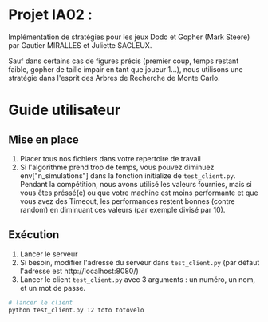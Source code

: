 # Projet IA02 : 

Implémentation de stratégies pour les jeux Dodo et Gopher (Mark Steere) par Gautier MIRALLES et Juliette SACLEUX.

Sauf dans certains cas de figures précis (premier coup, temps restant faible, gopher de taille impair en tant que joueur 1...), nous utilisons une stratégie dans l'esprit des Arbres de Recherche de Monte Carlo.

# Guide utilisateur

## Mise en place

1. Placer tous nos fichiers dans votre repertoire de travail
2. Si l'algorithme prend trop de temps, vous pouvez diminuez env["n_simulations"] dans la fonction initialize de `test_client.py`. Pendant la compétition, nous avons utilisé les valeurs fournies, mais si vous êtes préssé(e) ou que votre machine est moins performante et que vous avez des Timeout, les performances restent bonnes (contre random) en diminuant ces valeurs (par exemple divisé par 10).

## Exécution

1. Lancer le serveur
2. Si besoin, modifier l'adresse du serveur dans `test_client.py` (par défaut l'adresse est http://localhost:8080/)
3. Lancer le client `test_client.py` avec 3 arguments : un numéro, un nom, et un mot de passe.

```bash
# lancer le client
python test_client.py 12 toto totovelo
```
